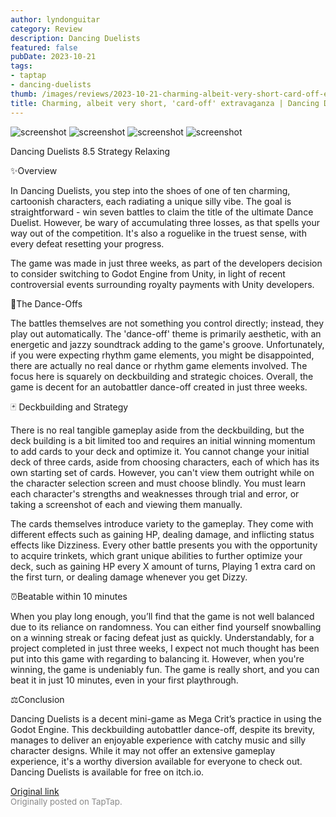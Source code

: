 ```yaml
---
author: lyndonguitar
category: Review
description: Dancing Duelists
featured: false
pubDate: 2023-10-21
tags:
- taptap
- dancing-duelists
thumb: /images/reviews/2023-10-21-charming-albeit-very-short-card-off-extravaganza--dancing-duelists-0.avif
title: Charming, albeit very short, 'card-off' extravaganza | Dancing Duelists
---
```


<div class="gallery">
  <img src="/images/reviews/2023-10-21-charming-albeit-very-short-card-off-extravaganza--dancing-duelists-0.avif" alt="screenshot" />
  <img src="/images/reviews/2023-10-21-charming-albeit-very-short-card-off-extravaganza--dancing-duelists-1.avif" alt="screenshot" />
  <img src="/images/reviews/2023-10-21-charming-albeit-very-short-card-off-extravaganza--dancing-duelists-2.avif" alt="screenshot" />
  <img src="/images/reviews/2023-10-21-charming-albeit-very-short-card-off-extravaganza--dancing-duelists-3.avif" alt="screenshot" />
</div>

Dancing Duelists
8.5
Strategy
Relaxing

✨Overview

In Dancing Duelists, you step into the shoes of one of ten charming, cartoonish characters, each radiating a unique silly vibe. The goal is straightforward - win seven battles to claim the title of the ultimate Dance Duelist. However, be wary of accumulating three losses, as that spells your way out of the competition. It's also a roguelike in the truest sense, with every defeat resetting your progress.

The game was made in just three weeks, as part of the developers decision to consider switching to Godot Engine from Unity, in light of recent controversial events surrounding royalty payments with Unity developers.

🕺The Dance-Offs

The battles themselves are not something you control directly; instead, they play out automatically. The 'dance-off' theme is primarily aesthetic, with an energetic and jazzy soundtrack adding to the game's groove. Unfortunately, if you were expecting rhythm game elements, you might be disappointed, there are actually no real dance or rhythm game elements involved. The focus here is squarely on deckbuilding and strategic choices. Overall, the game is decent for an autobattler dance-off created in just three weeks.

🃏 Deckbuilding and Strategy

There is no real tangible gameplay aside from the deckbuilding, but the deck building is a bit limited too and requires an initial winning momentum to add cards to your deck and optimize it. You cannot change your initial deck of three cards, aside from choosing characters, each of which has its own starting set of cards. However, you can't view them outright while on the character selection screen and must choose blindly.  You must learn each character's strengths and weaknesses through trial and error, or taking a screenshot of each and viewing them manually.

The cards themselves introduce variety to the gameplay. They come with different effects such as gaining HP, dealing damage, and inflicting status effects like Dizziness. Every other battle presents you with the opportunity to acquire trinkets, which grant unique abilities to further optimize your deck, such as gaining HP every X amount of turns, Playing 1 extra card on the first turn, or dealing damage whenever you get Dizzy.

⏰️Beatable within 10 minutes

When you play long enough, you’ll find that the game is not well balanced due to its reliance on randomness. You can either find yourself snowballing on a winning streak or facing defeat just as quickly. Understandably, for a project completed in just three weeks, I expect not much thought has been put into this game with regarding to balancing it. However, when you're winning, the game is undeniably fun. The game is really short, and you can beat it in just 10 minutes, even in your first playthrough.

⚖️Conclusion

Dancing Duelists is a decent mini-game as Mega Crit’s practice in using the Godot Engine. This deckbuilding autobattler dance-off, despite its brevity, manages to deliver an enjoyable experience with catchy music and silly character designs. While it may not offer an extensive gameplay experience, it's a worthy diversion available for everyone to check out. Dancing Duelists is available for free on itch.io.

[Original link](https://www.taptap.io/post/6460394)<br><span style="font-size: 0.95em; color: #888;">Originally posted on TapTap.</span>